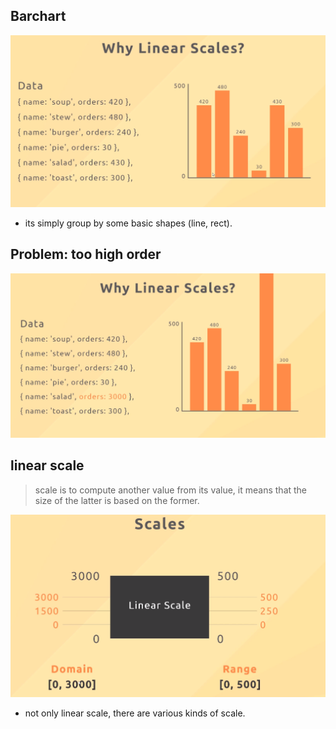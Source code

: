 ## **Barchart**

![barchart](./pic/01.png) 

- its simply group by some basic shapes (line, rect).

## **Problem: too high order**

![if a order value over than 500](./pic/02.png) 

## **linear scale**

> scale is to compute another value from its value, it means that the size of the latter is based on the former.

![linear scale](./pic/03.png) 

- not only linear scale, there are various kinds of scale.
